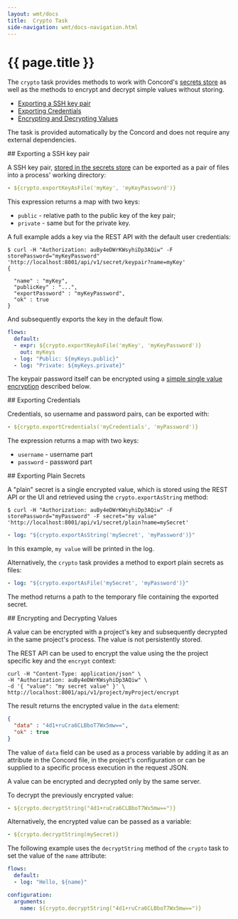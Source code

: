 ```yaml
---
layout: wmt/docs
title:  Crypto Task
side-navigation: wmt/docs-navigation.html
---
```


# {{ page.title }}

The `crypto` task provides methods to work with Concord's
[secrets store](../api/secret.html) as well as the methods to encrypt and
decrypt simple values without storing.

- [Exporting a SSH key pair](#ssh-key)
- [Exporting Credentials](#credentials)
- [Encrypting and Decrypting Values](#encrypting)
  
The task is provided automatically by the Concord and does not
require any external dependencies.

<a name="ssh-key"/>
## Exporting a SSH key pair

A SSH key pair, [stored in the secrets store](../api/secret.html) can
be exported as a pair of files into a process' working directory:

```yaml
- ${crypto.exportKeyAsFile('myKey', 'myKeyPassword')}
```

This expression returns a map with two keys:
- `public` - relative path to the public key of the key pair;
- `private` - same but for the private key.

A full example adds a key via the REST API with the default user credentials:

```
$ curl -H "Authorization: auBy4eDWrKWsyhiDp3AQiw" -F storePassword="myKeyPassword" 'http://localhost:8001/api/v1/secret/keypair?name=myKey'
{

  "name" : "myKey",
  "publicKey" : "...",
  "exportPassword" : "myKeyPassword",
  "ok" : true
}
```

And subsequently exports the key in the default flow.

```yaml
flows:
  default:
  - expr: ${crypto.exportKeyAsFile('myKey', 'myKeyPassword')}
    out: myKeys
  - log: "Public: ${myKeys.public}"
  - log: "Private: ${myKeys.private}"
```

The keypair password itself can be encrypted using a 
[simple single value encryption](#encrypting) described below.

<a name="credentials"/>
## Exporting Credentials

Credentials, so username and password pairs, can be exported with:

```yaml
- ${crypto.exportCredentials('myCredentials', 'myPassword')}
```

The expression returns a map with two keys:
- `username` - username part
- `password` - password part

<a name="plain"/>
## Exporting Plain Secrets

A "plain" secret is a single encrypted value, which is stored using
the REST API or the UI and retrieved using the
`crypto.exportAsString` method:
    
```
$ curl -H "Authorization: auBy4eDWrKWsyhiDp3AQiw" -F storePassword="myPassword" -F secret="my value" 'http://localhost:8001/api/v1/secret/plain?name=mySecret'
```

```yaml
- log: "${crypto.exportAsString('mySecret', 'myPassword')}"
```

In this example, `my value` will be printed in the log.

Alternatively, the `crypto` task provides a method to export plain
secrets as files:
```yaml
- log: "${crypto.exportAsFile('mySecret', 'myPassword')}"
```

The method returns a path to the temporary file containing the
exported secret.

<a name="encrypting"/>
## Encrypting and Decrypting Values

A value can be encrypted with a project's key and subsequently
decrypted in the same project's process. The value is not persistently stored.


The REST API can be used to encrypt the value using the the project specific key
and the `encrypt` context:

```
curl -H "Content-Type: application/json" \
-H "Authorization: auBy4eDWrKWsyhiDp3AQiw" \
-d '{ "value": "my secret value" }' \
http://localhost:8001/api/v1/project/myProject/encrypt
```

The result returns the encrypted value in the `data` element:

```json
{
  "data" : "4d1+ruCra6CLBboT7Wx5mw==",
  "ok" : true
}
```

The value of `data` field can be used as a process variable by adding it as an
attribute in the Concord file, in the project's configuration or can be supplied 
to a specific process execution in the  request JSON.

A value can be encrypted and decrypted only by the same server.

To decrypt the previously encrypted value:

```yaml
- ${crypto.decryptString("4d1+ruCra6CLBboT7Wx5mw==")}
```

Alternatively, the encrypted value can be passed as a variable:

```yaml
- ${crypto.decryptString(mySecret)}
```

The following example uses the `decryptString` method of the `crypto` task to set
the value of the `name` attribute: 

```yaml
flows:
  default:
  - log: "Hello, ${name}"

configuration:
  arguments:
    name: ${crypto.decryptString("4d1+ruCra6CLBboT7Wx5mw==")}
```
